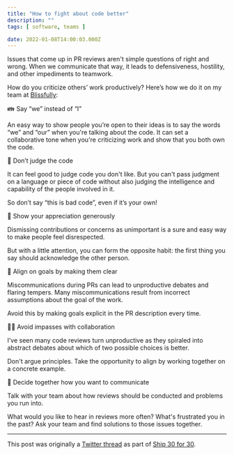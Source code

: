 ```yaml
---
title: "How to fight about code better"
description: ""
tags: [ software, teams ]

date: 2022-01-08T14:00:03.000Z
---
```


Issues that come up in PR reviews aren't simple questions of right and wrong. When we communicate that way, it leads to defensiveness, hostility, and other impediments to teamwork.

How do you criticize others’ work productively? Here’s how we do it on my team at [Blissfully](https://twitter.com/BlissfullySaaS):

👪 Say “we” instead of “I”

An easy way to show people you’re open to their ideas is to say the words “we” and “our” when you're talking about the code. It can set a collaborative tone when you're criticizing work and show that you both own the code.

🥊 Don’t judge the code

It can feel good to judge code you don't like. But you can't pass judgment on a language or piece of code without also judging the intelligence and capability of the people involved in it.

So don’t say “this is bad code”, even if it’s your own!

🥰 Show your appreciation generously

Dismissing contributions or concerns as unimportant is a sure and easy way to make people feel disrespected.

But with a little attention, you can form the opposite habit: the first thing you say should acknowledge the other person.

🎯 Align on goals by making them clear

Miscommunications during PRs can lead to unproductive debates and flaring tempers. Many miscommunications result from incorrect assumptions about the goal of the work. 

Avoid this by making goals explicit in the PR description every time.

👯‍♀️ Avoid impasses with collaboration

I’ve seen many code reviews turn unproductive as they spiraled into abstract debates about which of two possible choices is better.

Don't argue principles. Take the opportunity to align by working together on a concrete example.

🤝 Decide together how you want to communicate

Talk with your team about how reviews should be conducted and problems you run into. 

What would you like to hear in reviews more often? What's frustrated you in the past? Ask your team and find solutions to those issues together.

---

This post was originally a [Twitter thread](https://twitter.com/DuncanMalashock/status/1479815164912353283) as part of [Ship 30 for 30](https://www.ship30for30.com/).